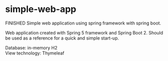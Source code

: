 # simple-web-app
FINISHED
Simple web application using spring framework with spring boot.

Web application created with Spring 5 framework and Spring Boot 2.
Should be used as a reference for a quick and simple start-up.

Database: in-memory H2 <br>
View technology: Thymeleaf
